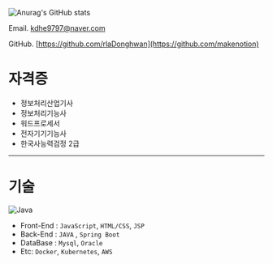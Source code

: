 


![Anurag's GitHub stats](https://github-readme-stats.vercel.app/api?username=rlaDonghwan&show_icons=true&theme=radical)

Email.  [kdhe9797@naver.com](mailto:adalovelace@mail.com)

GitHub. [https://github.com/rlaDonghwan](https://github.com/makenotion)

# 자격증

- 정보처리산업기사
- 정보처리기능사
- 워드프로세서
- 전자기기기능사
- 한국사능력검정 2급

---

# 기술
![Java](https://img.shields.io/badge/Java-blue)
- Front-End : `JavaScript`, `HTML/CSS`, `JSP`
- Back-End : `JAVA` , `Spring Boot`
- DataBase : `Mysql`, `Oracle`
- Etc: `Docker`, `Kubernetes`, `AWS`
